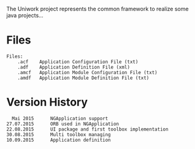 The Uniwork project represents the common framework to realize some java projects...

Files
=====
    
    Files:
        .acf    Application Configuration File (txt)
        .adf    Application Definition File (xml)
        .amcf   Application Module Configuration File (txt)        
        .amdf   Application Module Definition File (txt)

Version History
===============

      Mai 2015      NGApplication support
    27.07.2015      ORB used in NGApplication
    22.08.2015      UI package and first toolbox implementation
    30.08.2015      Multi toolbox managing
    10.09.2015      Application definition